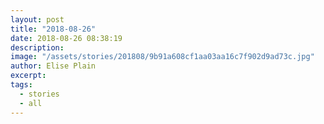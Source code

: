 ```yaml
---
layout: post
title: "2018-08-26"
date: 2018-08-26 08:38:19
description: 
image: "/assets/stories/201808/9b91a608cf1aa03aa16c7f902d9ad73c.jpg"
author: Elise Plain
excerpt: 
tags: 
  - stories
  - all
---
```



<p></p>
